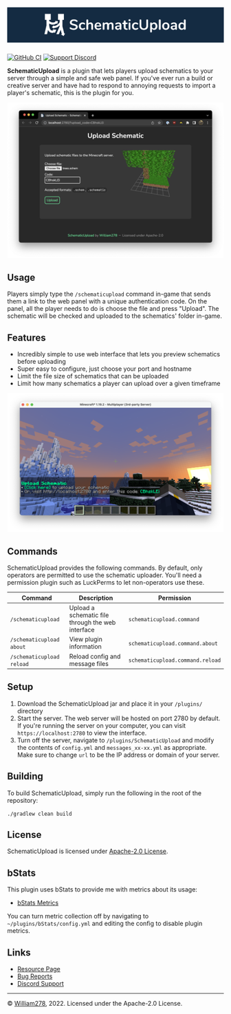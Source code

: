 # [![SchematicUpload Banner](images/banner-graphic.png)](https://github.com/WiIIiam278/SchematicUpload)
[![GitHub CI](https://img.shields.io/github/actions/workflow/status/WiIIiam278/SchematicUpload/java_ci.yml?branch=master&logo=github)](https://github.com/WiIIiam278/SchematicUpload/actions/workflows/java_ci.yml)
[![Support Discord](https://img.shields.io/discord/818135932103557162.svg?label=&logo=discord&logoColor=fff&color=7389D8&labelColor=6A7EC2)](https://discord.gg/tVYhJfyDWG)

**SchematicUpload** is a plugin that lets players upload schematics to your server through a simple and safe web panel. If you've ever run a build or creative server and have had to respond to annoying requests to import a player's schematic, this is the plugin for you.

![Web interface screenshot](images/web-interface.png)

## Usage
Players simply type the `/schematicupload` command in-game that sends them a link to the web panel with a unique authentication code. On the panel, all the player needs to do is choose the file and press "Upload". The schematic will be checked and uploaded to the schematics' folder in-game.

## Features
* Incredibly simple to use web interface that lets you preview schematics before uploading
* Super easy to configure, just choose your port and hostname
* Limit the file size of schematics that can be uploaded
* Limit how many schematics a player can upload over a given timeframe

![In-game command screenshot](images/in-game-command.png)

## Commands
SchematicUpload provides the following commands. By default, only operators are permitted to use the schematic uploader. You'll need a permission plugin such as LuckPerms to let non-operators use these.

| Command                   | Description                                       | Permission                       |
|---------------------------|---------------------------------------------------|----------------------------------|
| `/schematicupload`        | Upload a schematic file through the web interface | `schematicupload.command`        |
| `/schematicupload about`  | View plugin information                           | `schematicupload.command.about`  |
| `/schematicupload reload` | Reload config and message files                   | `schematicupload.command.reload` |

## Setup
1. Download the SchematicUpload jar and place it in your `/plugins/` directory
2. Start the server. The web server will be hosted on port 2780 by default. If you're running the server on your computer, you can visit `https://localhost:2780` to view the interface.
3. Turn off the server, navigate to `/plugins/SchematicUpload` and modify the contents of `config.yml` and `messages_xx-xx.yml` as appropriate. Make sure to change `url` to be the IP address or domain of your server.

## Building
To build SchematicUpload, simply run the following in the root of the repository:
```
./gradlew clean build
```

## License
SchematicUpload is licensed under [Apache-2.0 License](https://github.com/WiIIiam278/SchematicUpload/blob/master/LICENSE).

## bStats
This plugin uses bStats to provide me with metrics about its usage:
- [bStats Metrics](https://bstats.org/plugin/bukkit/SchematicUpload/14611)

You can turn metric collection off by navigating to `~/plugins/bStats/config.yml` and editing the config to disable plugin metrics.

## Links
- [Resource Page](https://www.spigotmc.org/resources/schematicupload.100657/)
- [Bug Reports](https://github.com/WiIIiam278/SchematicUpload/issues)
- [Discord Support](https://discord.gg/tVYhJfyDWG)


---
&copy; [William278](https://william278.net/), 2022. Licensed under the Apache-2.0 License.

